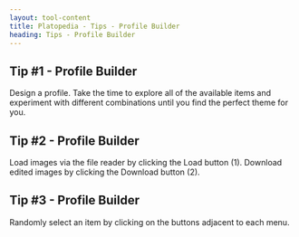 ```yaml
---
layout: tool-content
title: Platopedia - Tips - Profile Builder
heading: Tips - Profile Builder
---
```


<div class="linebreak"></div>

## Tip #1 - Profile Builder

Design a profile. Take the time to explore all of the available items and experiment with different combinations until you find the perfect theme for you.

<div class="linebreak"></div>

<div class="content-image" data-url="/docs/assets/images/bulletins/tip1-pb.jpg" data-width="600px" data-label=""></div>

<div class="linebreak"></div>

## Tip #2 - Profile Builder

Load images via the file reader by clicking the Load button (1). Download edited images by clicking the Download button (2).

<div class="linebreak"></div>

<div class="content-image" data-url="/docs/assets/images/bulletins/tip2-pb.jpg" data-width="600px" data-label=""></div>

<div class="linebreak"></div>

## Tip #3 - Profile Builder

Randomly select an item by clicking on the buttons adjacent to each menu.

<div class="linebreak"></div>

<div class="content-image" data-url="/docs/assets/images/bulletins/tip3-pb.jpg" data-width="600px" data-label=""></div>

<div class="linebreak"></div>
